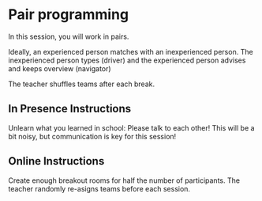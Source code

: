 # Pair programming

In this session, you will work in pairs.

Ideally, an experienced person matches with an inexperienced person. The inexperienced person types (driver) and the experienced person advises and keeps overview (navigator)

The teacher shuffles teams after each break.

## In Presence Instructions

Unlearn what you learned in school: Please talk to each other! This will be a bit noisy, but communication is key for this session!

## Online Instructions

Create enough breakout rooms for half the number of participants. The teacher randomly re-asigns teams before each session.
